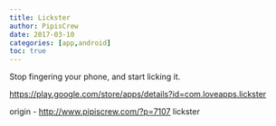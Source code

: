 ```yaml
---
title: Lickster
author: PipisCrew
date: 2017-03-10
categories: [app,android]
toc: true
---
```


Stop fingering your phone, and start licking it.

https://play.google.com/store/apps/details?id=com.loveapps.lickster

origin - http://www.pipiscrew.com/?p=7107 lickster